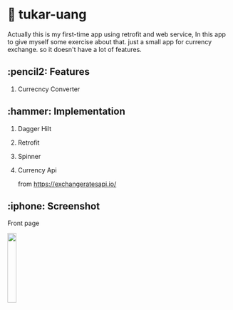 # :currency_exchange: tukar-uang
Actually this is my first-time app using retrofit and web service, In this app to give myself some exercise about that. just a small app for currency exchange. so it doesn't have a lot of  features.

<h2>:pencil2: Features</h2>

1. Currecncy Converter

<h2>:hammer: Implementation</h2>

1.  Dagger Hilt
3.  Retrofit
4.  Spinner
5.  Currency Api

    from https://exchangeratesapi.io/
    
    
<h2>:iphone: Screenshot</h2>  

Front page

<img src="https://user-images.githubusercontent.com/55945729/115102163-6f29d500-9f73-11eb-9a82-b6953517d90c.png" width="20%">

